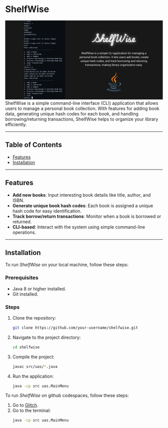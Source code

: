 # ShelfWise
![ShelfWise Logo](ShelfWise.png)
ShelfWise is a simple command-line interface (CLI) application that allows users to manage a personal book collection. With features for adding book data, generating unique hash codes for each book, and handling borrowing/returning transactions, ShelfWise helps to organize your library efficiently.

---

## Table of Contents

- [Features](#features)
- [Installation](#installation)

---

## Features

- **Add new books**: Input interesting book details like title, author, and ISBN.
- **Generate unique book hash codes**: Each book is assigned a unique hash code for easy identification.
- **Track borrow/return transactions**: Monitor when a book is borrowed or returned.
- **CLI-based**: Interact with the system using simple command-line operations.

---

## Installation

To run *ShelfWise* on your local machine, follow these steps:

### Prerequisites

- Java 8 or higher installed. 
- Git installed.

### Steps

1. Clone the repository:
   ```bash
   git clone https://github.com/your-username/shelfwise.git
2. Navigate to the project directory:
   ```bash
   cd shelfwise
3. Compile the project:
   ```bash
   javac src/uas/*.java
4. Run the application:
   ```bash
   java -cp src uas.MainMenu

To run *ShelfWise* on  github codespaces, follow these steps:
1. Go to [Glitch](https://glitch.com/edit/#!/shelfwise).
2. Go to the terminal:
   ```bash
   java -cp src uas.MainMenu
